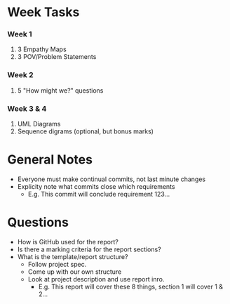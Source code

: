 # Week Tasks
### Week 1
1. 3 Empathy Maps
2. 3 POV/Problem Statements

### Week 2
1. 5 "How might we?" questions

### Week 3 & 4
1. UML Diagrams
2. Sequence digrams (optional, but bonus marks)

# General Notes
* Everyone must make continual commits, not last minute changes
* Explicity note what commits close which requirements
  * E.g. This commit will conclude requirement 123...

# Questions
* How is GitHub used for the report?
* Is there a marking criteria for the report sections?
* What is the template/report structure?
  * Follow project spec.
  * Come up with our own structure
  * Look at project description and use report inro. 
    * E.g. This report will cover these 8 things, section 1 will cover 1 & 2...
